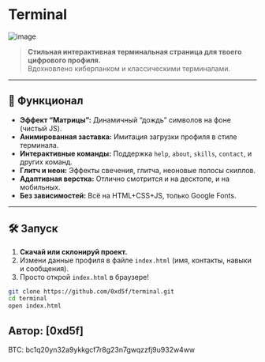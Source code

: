 # Terminal

![image](https://github.com/user-attachments/assets/4691d25b-ccc3-41dc-a95f-579e80374407)


> **Стильная интерактивная терминальная страница для твоего цифрового профиля.**  
> Вдохновлено киберпанком и классическими терминалами.

---

## 🚀 Функционал

- **Эффект “Матрицы”:** Динамичный “дождь” символов на фоне (чистый JS).
- **Анимированная заставка:** Имитация загрузки профиля в стиле терминала.
- **Интерактивные команды:** Поддержка `help`, `about`, `skills`, `contact`, и других команд.
- **Глитч и неон:** Эффекты свечения, глитча, неоновые полосы скиллов.
- **Адаптивная верстка:** Отлично смотрится и на десктопе, и на мобильных.
- **Без зависимостей:** Всё на HTML+CSS+JS, только Google Fonts.

---

## 🛠 Запуск

1. **Скачай или склонируй проект.**
2. Измени данные профиля в файле `index.html` (имя, контакты, навыки и сообщения).
3. Просто открой `index.html` в браузере!

```bash
git clone https://github.com/0xd5f/terminal.git
cd terminal
open index.html
```
**Автор:** [0xd5f] 
---
BTC: bc1q20yn32a9ykkgcf7r8g23n7gwqzzfj9u932w4ww
